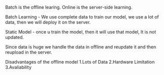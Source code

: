 Batch is the offline learing.
Online is the server-side learning.

Batch Learning -
	We use complete data to train our model, we use a lot of data, then we will deploy it on the server.

Static Model - once u train the model, then it will use that model, It is not updated.

Since data is huge we handle the data in offline and reupdate it and then reupload in the server.

Disadvantages of the offline model
1.Lots of Data
2.Hardware Limitation 
3.Avaliability

